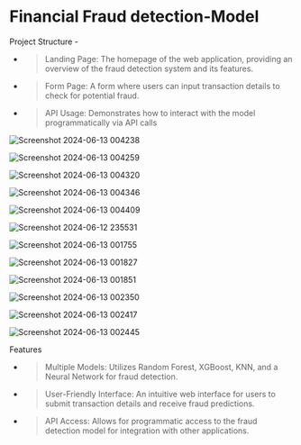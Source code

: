 # Financial Fraud detection-Model
Project Structure - 
- > Landing Page: The homepage of the web application, providing an overview of the fraud detection system and its features.
- > Form Page: A form where users can input transaction details to check for potential fraud.
- > API Usage: Demonstrates how to interact with the model programmatically via API calls
  
![Screenshot 2024-06-13 004238](https://github.com/Ishita2407/FDS-Model/assets/91796142/e12e2b9a-d228-4111-a89f-d4cf80403c5a)

![Screenshot 2024-06-13 004259](https://github.com/Ishita2407/FDS-Model/assets/91796142/f5d3e6a2-cc2f-4252-b393-58e6035eeaa5)

![Screenshot 2024-06-13 004320](https://github.com/Ishita2407/FDS-Model/assets/91796142/8ce844dc-a5e1-41b7-8290-c7c729477914)

![Screenshot 2024-06-13 004346](https://github.com/Ishita2407/FDS-Model/assets/91796142/1eb6d8fb-b49e-4543-9eb7-fc87e79797eb)

![Screenshot 2024-06-13 004409](https://github.com/Ishita2407/FDS-Model/assets/91796142/cea6c7b2-0524-41ec-944b-2507d1809ab6)

![Screenshot 2024-06-12 235531](https://github.com/Ishita2407/FDS-Model/assets/91796142/261c78a5-88a1-4587-84cd-41d8da51fc2d)

![Screenshot 2024-06-13 001755](https://github.com/Ishita2407/FDS-Model/assets/91796142/745b440e-6ae2-48b1-a4e8-203acb8993ec)

![Screenshot 2024-06-13 001827](https://github.com/Ishita2407/FDS-Model/assets/91796142/fceee44a-7cd0-469c-8b27-2199dcb77702)

![Screenshot 2024-06-13 001851](https://github.com/Ishita2407/FDS-Model/assets/91796142/f6ec2fe5-6eea-4438-b758-ea8263fb43b6)


![Screenshot 2024-06-13 002350](https://github.com/Ishita2407/FDS-Model/assets/91796142/008db83b-2734-4439-bef9-cee90734c370)

![Screenshot 2024-06-13 002417](https://github.com/Ishita2407/FDS-Model/assets/91796142/7f1a64c9-8488-4e03-bec0-802335491655)

![Screenshot 2024-06-13 002445](https://github.com/Ishita2407/FDS-Model/assets/91796142/75c0f731-8e13-4a13-8488-cb9413074720)

Features
- > Multiple Models: Utilizes Random Forest, XGBoost, KNN, and a Neural Network for fraud detection.
- > User-Friendly Interface: An intuitive web interface for users to submit transaction details and receive fraud predictions.
- > API Access: Allows for programmatic access to the fraud detection model for integration with other applications.
  
